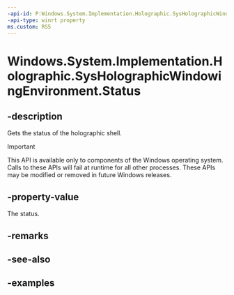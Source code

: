 ```yaml
---
-api-id: P:Windows.System.Implementation.Holographic.SysHolographicWindowingEnvironment.Status
-api-type: winrt property
ms.custom: RS5
---
```


<!-- Property syntax.
public SysHolographicWindowingEnvironmentStatus Status { get; }
-->

# Windows.System.Implementation.Holographic.SysHolographicWindowingEnvironment.Status

## -description
Gets the status of the holographic shell.

> [!IMPORTANT]
> This API is available only to components of the Windows operating system.  Calls to these APIs will fail at runtime for all other processes.  These APIs may be modified or removed in future Windows releases.

## -property-value
The status.

## -remarks

## -see-also

## -examples


